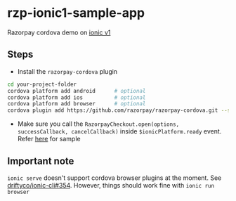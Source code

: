 # rzp-ionic1-sample-app

Razorpay cordova demo on [ionic v1](http://ionicframework.com/)

## Steps

- Install the `razorpay-cordova` plugin

```bash
cd your-project-folder
cordova platform add android      # optional
cordova platform add ios          # optional
cordova platform add browser      # optional
cordova plugin add https://github.com/razorpay/razorpay-cordova.git --save
```

- Make sure you call the `RazorpayCheckout.open(options, successCallback, cancelCallback)` inside `$ionicPlatform.ready` event. Refer [here](https://github.com/razorpay/razorpay-cordova-sample-app/blob/master/rzp-ionic1-example/www/js/app.js#L52-L57) for sample

## Important note

`ionic serve` doesn't support cordova browser plugins at the moment. See [driftyco/ionic-cli#354](https://github.com/driftyco/ionic-cli/issues/354). However, things should work fine with `ionic run browser`
